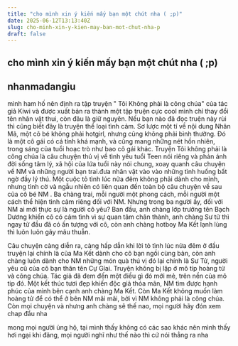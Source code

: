 ```yaml
---
title: "cho mình xin ý kiến mấy bạn một chút nha ( ;p)"
date: 2025-06-12T13:13:40Z
slug: cho-minh-xin-y-kien-may-ban-mot-chut-nha-p
draft: false
---
```


## cho mình xin ý kiến mấy bạn một chút nha ( ;p)

## nhanmadangiu

mình ham hố nên định ra tập truyện " Tôi Không phải là công chúa" của tác giả Kiwi và được xuất bản ra thành một tập truện cực cool mình chỉ thay đổi tên nhân vật thui, còn đâu là giữ nguyên. Nếu bạn nào đã đọc truện này rùi thì cũng biết đây là truyện thể loại tình cảm. 
              Sơ lược một tí về nội dung 
Nhân Mã, một cô bé không phải hotgirl, nhưng cũng không phải bình thường. Đó là một cô gái có cá tính khá mạnh, và cũng mang những nét hồn nhiên, trong sáng của tuổi hoạc trò như bao cô gái khác. Truyện Tôi không phải là công chúa là câu chuyện thú vị về tình yêu tuổi Teen nói riêng và phản ánh đời sống tâm lý, xã hội của lứa tuổi này nói chung, xoay quanh câu chuyện về NM và những người bạn trai.đưa nhân vật vào vào những tình huống bất ngờ đầy lý thú. Một cuộc tỏ tình lúc nửa đêm không phải dành cho mình, nhưng tình cờ và ngẫu nhiên có liên quan đến toàn bộ câu chuyện về sau của cô bé NM . Ba chàng trai, mỗi người một phong cách, mỗi người một cách thể hiện tình cảm riêng đối với NM. Nhưng trong ba người ấy, đối với NM ai mới thực sự là người cô yêu? Ban đầu, anh chàng lớp trưởng tên  Bạch Dương  khiến cô có cảm tình vì sự quan tâm chân thành, anh chàng Sư tử thì ngay từ đầu đã có ấn tượng với cô, còn anh chàng hotboy Ma Kết lạnh lùng thì luôn luôn gây mâu thuẫn.

 Câu chuyện càng diễn ra, càng hấp dẫn khi lời tỏ tình lúc nửa đêm ở đầu truyện lại chính là của Ma Kết dành cho cô bạn ngồi cùng bàn, còn anh chàng luôn dành cho NM những món quà thú vị đó lại chính là Sư Tử, người yêu cũ của cô bạn thân tên Cự Gỉai. Truyện không bị lặp ở mô típ hoàng tử và công chúa. Tác giả đã đem đến một điều gì đó mới mẻ, trên nền của mô tip đó. Một kết thúc tươi đẹp khiến độc giả thỏa mãn, NM tìm được hạnh phúc của mình bên cạnh anh chàng Ma Kết. Còn Ma Kết không muốn làm hoàng tử để có thể ở bên NM mãi mãi, bởi vì NM không phải là công chúa. Còn mọi chuyện và nhưng anh chàng sẽ thế nao, mọi người hãy đón xem chap đầu nha 
 
 mong mọi người ủng hộ, tại mình thấy không có các sao khác nên mình thấy hơi ngại khi đăng, mọi người nghĩ như thế nào thì cứ nói thẳng ra nha